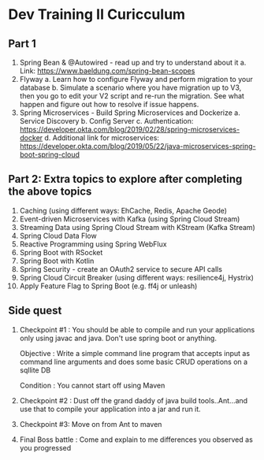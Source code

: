 ﻿# Dev Training II Curicculum 

## Part 1
1.	Spring Bean & @Autowired - read up and try to understand about it
    a.	Link: https://www.baeldung.com/spring-bean-scopes
2.	Flyway 
    a.	Learn how to configure Flyway and perform migration to your database 
    b.	Simulate a scenario where you have migration up to V3, then you go to edit your V2 script and re-run the migration. See what happen and figure out how to resolve if issue happens.
3.	Spring Microservices - Build Spring Microservices and Dockerize
    a.	Service Discovery 
    b.	Config Server
    c.	Authentication: https://developer.okta.com/blog/2019/02/28/spring-microservices-docker
    d.	Additional link for microservices: https://developer.okta.com/blog/2019/05/22/java-microservices-spring-boot-spring-cloud

## Part 2: Extra topics to explore after completing the above topics 
1.	Caching (using different ways: EhCache, Redis, Apache Geode) 
2.	Event-driven Microservices with Kafka (using Spring Cloud Stream) 
3.	Streaming Data using Spring Cloud Stream with KStream (Kafka Stream) 
4.	Spring Cloud Data Flow 
5.	Reactive Programming using Spring WebFlux 
6.	Spring Boot with RSocket 
7.	Spring Boot with Kotlin 
8.	Spring Security - create an OAuth2 service to secure API calls 
9.	Spring Cloud Circuit Breaker (using different ways: resilience4j, Hystrix) 
10.	Apply Feature Flag to Spring Boot (e.g. ff4j or unleash)

## Side quest
1. Checkpoint #1 : You should be able to compile and run your applications only using javac and java. 
Don't use spring boot or anything.

    Objective : Write a simple command line program that accepts input as command line arguments and does some basic CRUD operations on a sqllite DB
    
    Condition : You cannot start off using Maven

2. Checkpoint #2 : Dust off the grand daddy of java build tools..Ant...and use that to compile your application into a jar and run it.

3. Checkpoint #3: Move on from Ant to maven

4. Final Boss battle : Come and explain to me differences you observed as you progressed


